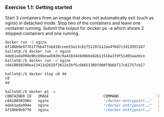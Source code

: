 ### Exercise 1.1: Getting started

Start 3 containers from an image that does not automatically exit (such as nginx) in detached mode.
Stop two of the containers and leave one container running.
Submit the output for docker ps -a which shows 2 stopped containers and one running.

```Bash
docker run -d nginx
6f186b9e97761f7bb47feb818ccee53a13c81f51197a12ae4f6d7c3d13955167
kallet@:/$ docker run -d nginx
4de61ada994e9bcb9bea4503bc9a43834d4d86be82b11516a37df51d03aaddce
kallet@:/$ docker run -d nginx
c0410050390ea13411d2618f3612e2bf5c6b651308fd08f9b6b717c81757cb27

kallet@:/$ docker stop c0 4d
c0
4d

kallet@:/$ docker ps -a
CONTAINER ID   IMAGE                         COMMAND                  CREATED          STATUS                         PORTS                                                           NAMES
c0410050390e   nginx                         "/docker-entrypoint.…"   25 seconds ago   Exited (0) 3 seconds ago                                                                       objective_shirley
4de61ada994e   nginx                         "/docker-entrypoint.…"   26 seconds ago   Exited (0) 3 seconds ago                                                                       inspiring_hopper
6f186b9e9776   nginx                         "/docker-entrypoint.…"   28 seconds ago   Up 27 seconds                  80/tcp                                                          dreamy_kare
```